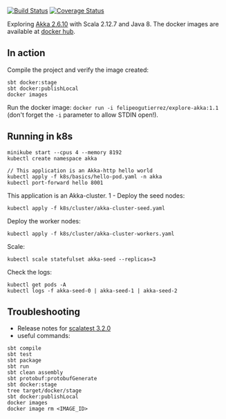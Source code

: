 
[![Build Status](https://travis-ci.com/felipegutierrez/explore-akka.svg?branch=master)](https://travis-ci.com/felipegutierrez/explore-akka)
[![Coverage Status](https://coveralls.io/repos/github/felipegutierrez/explore-akka/badge.svg?branch=master)](https://coveralls.io/github/felipegutierrez/explore-akka?branch=master)

Exploring [Akka 2.6.10](https://akka.io/) with Scala 2.12.7 and Java 8. The docker images are available at [docker hub](https://hub.docker.com/repository/docker/felipeogutierrez/explore-akka).

## In action

Compile the project and verify the image created:
```
sbt docker:stage
sbt docker:publishLocal
docker images
```
Run the docker image: `docker run -i felipeogutierrez/explore-akka:1.1` (don't forget the `-i` parameter to allow STDIN open!).

## Running in k8s

```
minikube start --cpus 4 --memory 8192
kubectl create namespace akka

// This application is an Akka-http hello world
kubectl apply -f k8s/basics/hello-pod.yaml -n akka
kubectl port-forward hello 8001
```
This application is an Akka-cluster. 1 - Deploy the seed nodes:
```
kubectl apply -f k8s/cluster/akka-cluster-seed.yaml
```
Deploy the worker nodes:
```
kubectl apply -f k8s/cluster/akka-cluster-workers.yaml
```
Scale:
```
kubectl scale statefulset akka-seed --replicas=3

```
Check the logs:
```
kubectl get pods -A
kubectl logs -f akka-seed-0 | akka-seed-1 | akka-seed-2
```

## Troubleshooting

 - Release notes for [scalatest 3.2.0](https://www.scalatest.org/release_notes/3.2.0)
 - useful commands:
```
sbt compile
sbt test
sbt package
sbt run
sbt clean assembly
sbt protobuf:protobufGenerate
sbt docker:stage
tree target/docker/stage
sbt docker:publishLocal
docker images
docker image rm <IMAGE_ID>
```

